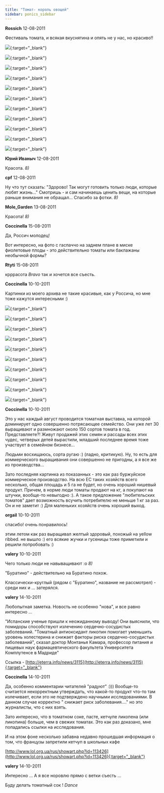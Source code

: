 ```yaml
---
title: "Томат- король овощей"
sidebar: ponics_sidebar
---
```


**Rossich** 12-08-2011

Фестиваль томата, и всякая вкуснятина и опять не у нас, но красиво!!

[![](/attachimages/8026_tf-gubernick-tomato-tasting-lg.jpg)](https://t.me/ponics_ru_files/6245){:target="_blank"}

[![](/attachimages/8028_Tomato_Beefmaster_lg.jpg)](https://t.me/ponics_ru_files/6246){:target="_blank"}

[![](/attachimages/8030_Tomato_BigBeef_lg.jpg)](https://t.me/ponics_ru_files/6247){:target="_blank"}

[![](/attachimages/8032_chef-photo-gazpacho-gelee-w-peekytoe-crab-covey-med.jpg)](https://t.me/ponics_ru_files/6248){:target="_blank"}

[![](/attachimages/8034_chef-photo-heirloom-tomato-watermelon-salad-sardine-factory-med.jpg)](https://t.me/ponics_ru_files/6249){:target="_blank"}

[![](/attachimages/8036_chef-photo-Marriott-06092_2006-med.jpg)](https://t.me/ponics_ru_files/6250){:target="_blank"}

[![](/attachimages/8038_chef-photo-salmon-asian-cucumber-salad-forge-in-the-forest-med.jpg)](https://t.me/ponics_ru_files/6251){:target="_blank"}

[![](/attachimages/8040_chef-photo-thai-gazpacho-post-ranch-med.jpg)](https://t.me/ponics_ru_files/6252){:target="_blank"}

[![](/attachimages/8042_chef-photo-stuffed-yellow-tomato-quail-lodge-med.jpg)](https://t.me/ponics_ru_files/6253){:target="_blank"}

[![](/attachimages/8044_chef-photo-tomato-terrine-parcel-104-med.jpg)](https://t.me/ponics_ru_files/6254){:target="_blank"}

[![](/attachimages/8046_chef-photo-tomato-cocktails-red-mountain-med.jpg)](https://t.me/ponics_ru_files/6255){:target="_blank"}

**Юрий Иваныч** 12-08-2011

Красота. *8)*


**cpf** 12-08-2011

Ну что тут сказать: "Здорово! Так могут готовить только люди, которые любят жизнь..." Смотришь - и сам начинаешь ценить вещи, на которые раньше внимания не обращал... Спасибо за фотки. *8)*


**Mole_Garden** 13-08-2011

Красота! *8)*


**Coccinella** 15-08-2011

Да, Россич молодец!

Вот интересно, на фото с гаспаччо на заднем плане в миске фиолетовые плоды - это действительно томаты или баклажаны необычной формы?


**Rtyti** 15-08-2011

крррасота *Bravo* так и хочется все съесть.


**Coccinella** 10-10-2011

Картинки из моего архива не такие красивые, как у Россича, но мне тоже кажутся интересными :)

[![](/attachimages/8692_Picture2.jpg)](https://t.me/ponics_ru_files/6256){:target="_blank"}

[![](/attachimages/8694_Picture3.jpg)](https://t.me/ponics_ru_files/6257){:target="_blank"}

[![](/attachimages/8696_Picture4.jpg)](https://t.me/ponics_ru_files/6258){:target="_blank"}

[![](/attachimages/8698_Picture5.jpg)](https://t.me/ponics_ru_files/6259){:target="_blank"}

[![](/attachimages/8700_Picture6.jpg)](https://t.me/ponics_ru_files/6260){:target="_blank"}

[![](/attachimages/8702_Picture7.jpg)](https://t.me/ponics_ru_files/6261){:target="_blank"}

[![](/attachimages/8704_Picture8.jpg)](https://t.me/ponics_ru_files/6262){:target="_blank"}

[![](/attachimages/8706_Picture9.jpg)](https://t.me/ponics_ru_files/6263){:target="_blank"}

[![](/attachimages/8708_Picture10.jpg)](https://t.me/ponics_ru_files/6264){:target="_blank"}

[![](/attachimages/8710_Picture11.jpg)](https://t.me/ponics_ru_files/6265){:target="_blank"}

**Coccinella** 10-10-2011

Это у нас каждый август проводится томатная выставка, на которой доминирует одно совершенно потрясающее семейство. Они уже лет 30 выращивают и размножают около 150 сортов томата в год. Представляете?! Живут продажей этих семян и рассады всех этих чудес, четверых детей вырастили, младший последнее время тоже участвует в семейном бизнесе...

Людьми восхищаюсь, сорта ругаю :) (ладно, критикую). Ну, то есть для коммерческого выращивания они совершенно не пригодны, а я все же из производства...

Зато последняя картинка из показанных - это как раз буржуйское коммерческое производство. На всю ЕС таких хозяйств всего несколько, общая площадь и 5 га не будет, но очень хороший нишевый продукт. Причем, в норме люди томаты продают на кг, а покупают на штучки, вообще-то невыгодно :). А такое предложение "любительских томатов" дает возможность всучить потребителю не меньше 1 кг за раз. Он и не заметит :) Для маленьких хозяйств очень хороший выход.


**orgail** 10-10-2011

спасибо! очень понравилось!

этим летом как раз выращивал желтый здоровый, похожый на yellow ribbed. не вышло :) его всякие жучки и гусеницы тоже приметили и решили попробовать :)


**valery** 10-10-2011

Чего только люди не навыващивают :o *8)*

"Буратино" - действительно на Буратино похож.

Классически-круглый (рядом с "Буратино", название не рассмотрел) - среди них и ... затерялся.


**valery** 14-10-2011

Любопытная заметка. Новость не особенно "нова", и все равно интересно ...

"Испанские ученые пришли к неожиданному выводу! Они выяснили, что помидоры способствуют излечению сердечно-сосудистых заболеваний. "Томатный антиоксидант ликопин помогает уменьшить уровень холестерина и снижает факторы риска сердечно-сосудистых заболеваний", сказал доктор Монтанья Камара, профессор питания и пищевых наук фармацевтического факультета Университета Комплутенсе в Мадриде"

Ссылка - [http://eterra.info/news/3115](http://eterra.info/news/3115){:target="_blank"}


**Coccinella** 14-10-2011

Да, особенно комментарии читателей "радуют" :))) Вообще-то считается некорректным утверждать, что какой-то продукт что-то там излечивает, если это не подтверждено научными исследованиями. В данном случае корректно " снижает риск заболевания...." но это журналисты, что с них взять.

Зато интересно, что в томатном соке, пасте, кетчупе ликопена (или ликопина) больше, чем в свежих томатах. Это как раз доказано, мне попадались ссылки на исследования.

И на этом фоне несколько забавна недавно прошедшая информация о том, что французы запретили кетчуп в школьных кафе

[http://www.lol.org.ua/rus/showart.php?id=113426](http://www.lol.org.ua/rus/showart.php?id=113426){:target="_blank"}


**valery** 14-10-2011

Интересно ... А я все норовлю прямо с ветки съесть ... 

Буду делать томатный сок ! *Dance*


